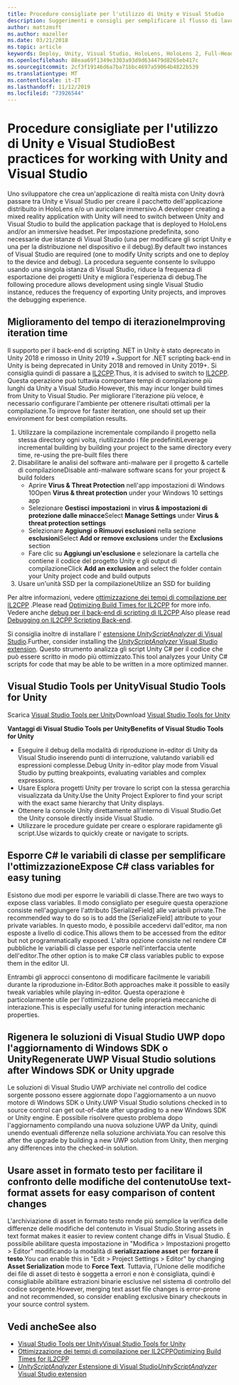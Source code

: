 ```yaml
---
title: Procedure consigliate per l'utilizzo di Unity e Visual Studio
description: Suggerimenti e consigli per semplificare il flusso di lavoro della creazione di un'applicazione di realtà mista con Unity e Visual Studio.
author: mattzmsft
ms.author: mazeller
ms.date: 03/21/2018
ms.topic: article
keywords: Deploy, Unity, Visual Studio, HoloLens, HoloLens 2, Full-Headset
ms.openlocfilehash: 88eaa69f1349e3303a93d9d634479d8265eb417c
ms.sourcegitcommit: 2cf3f19146d6a7ba71bbc4697a59064b4822b539
ms.translationtype: MT
ms.contentlocale: it-IT
ms.lasthandoff: 11/12/2019
ms.locfileid: "73926544"
---
```

# <a name="best-practices-for-working-with-unity-and-visual-studio"></a><span data-ttu-id="dc72c-104">Procedure consigliate per l'utilizzo di Unity e Visual Studio</span><span class="sxs-lookup"><span data-stu-id="dc72c-104">Best practices for working with Unity and Visual Studio</span></span>

<span data-ttu-id="dc72c-105">Uno sviluppatore che crea un'applicazione di realtà mista con Unity dovrà passare tra Unity e Visual Studio per creare il pacchetto dell'applicazione distribuito in HoloLens e/o un auricolare immersivo.</span><span class="sxs-lookup"><span data-stu-id="dc72c-105">A developer creating a mixed reality application with Unity will need to switch between Unity and Visual Studio to build the application package that is deployed to HoloLens and/or an immersive headset.</span></span> <span data-ttu-id="dc72c-106">Per impostazione predefinita, sono necessarie due istanze di Visual Studio (una per modificare gli script Unity e una per la distribuzione nel dispositivo e il debug).</span><span class="sxs-lookup"><span data-stu-id="dc72c-106">By default two instances of Visual Studio are required (one to modify Unity scripts and one to deploy to the device and debug).</span></span> <span data-ttu-id="dc72c-107">La procedura seguente consente lo sviluppo usando una singola istanza di Visual Studio, riduce la frequenza di esportazione dei progetti Unity e migliora l'esperienza di debug.</span><span class="sxs-lookup"><span data-stu-id="dc72c-107">The following procedure allows development using single Visual Studio instance, reduces the frequency of exporting Unity projects, and improves the debugging experience.</span></span>

## <a name="improving-iteration-time"></a><span data-ttu-id="dc72c-108">Miglioramento del tempo di iterazione</span><span class="sxs-lookup"><span data-stu-id="dc72c-108">Improving iteration time</span></span>

<span data-ttu-id="dc72c-109">Il supporto per il back-end di scripting .NET in Unity è stato deprecato in Unity 2018 e rimosso in Unity 2019 +.</span><span class="sxs-lookup"><span data-stu-id="dc72c-109">Support for .NET scripting back-end in Unity is being deprecated in Unity 2018 and removed in Unity 2019+.</span></span> <span data-ttu-id="dc72c-110">Si consiglia quindi di passare a [IL2CPP](https://docs.unity3d.com/Manual/IL2CPP.html).</span><span class="sxs-lookup"><span data-stu-id="dc72c-110">Thus, it is advised to switch to [IL2CPP](https://docs.unity3d.com/Manual/IL2CPP.html).</span></span> <span data-ttu-id="dc72c-111">Questa operazione può tuttavia comportare tempi di compilazione più lunghi da Unity a Visual Studio.</span><span class="sxs-lookup"><span data-stu-id="dc72c-111">However, this may incur longer build times from Unity to Visual Studio.</span></span> <span data-ttu-id="dc72c-112">Per migliorare l'iterazione più veloce, è necessario configurare l'ambiente per ottenere risultati ottimali per la compilazione.</span><span class="sxs-lookup"><span data-stu-id="dc72c-112">To improve for faster iteration, one should set up their environment for best compilation results.</span></span>

1) <span data-ttu-id="dc72c-113">Utilizzare la compilazione incrementale compilando il progetto nella stessa directory ogni volta, riutilizzando i file predefiniti</span><span class="sxs-lookup"><span data-stu-id="dc72c-113">Leverage incremental building by building your project to the same directory every time, re-using the pre-built files there</span></span>
2) <span data-ttu-id="dc72c-114">Disabilitare le analisi del software anti-malware per il progetto & cartelle di compilazione</span><span class="sxs-lookup"><span data-stu-id="dc72c-114">Disable anti-malware software scans for your project & build folders</span></span>
   - <span data-ttu-id="dc72c-115">Aprire **Virus & Threat Protection** nell'app impostazioni di Windows 10</span><span class="sxs-lookup"><span data-stu-id="dc72c-115">Open **Virus & threat protection** under your Windows 10 settings app</span></span>
   - <span data-ttu-id="dc72c-116">Selezionare **Gestisci impostazioni** in **virus & impostazioni di protezione dalle minacce**</span><span class="sxs-lookup"><span data-stu-id="dc72c-116">Select **Manage Settings** under **Virus & threat protection settings**</span></span>
   - <span data-ttu-id="dc72c-117">Selezionare **Aggiungi o Rimuovi esclusioni** nella sezione **esclusioni**</span><span class="sxs-lookup"><span data-stu-id="dc72c-117">Select **Add or remove exclusions** under the **Exclusions** section</span></span>
   - <span data-ttu-id="dc72c-118">Fare clic su **Aggiungi un'esclusione** e selezionare la cartella che contiene il codice del progetto Unity e gli output di compilazione</span><span class="sxs-lookup"><span data-stu-id="dc72c-118">Click **Add an exclusion** and select the folder contain your Unity project code and build outputs</span></span>
3) <span data-ttu-id="dc72c-119">Usare un'unità SSD per la compilazione</span><span class="sxs-lookup"><span data-stu-id="dc72c-119">Utilize an SSD for building</span></span>

<span data-ttu-id="dc72c-120">Per altre informazioni, vedere [ottimizzazione dei tempi di compilazione per IL2CPP](https://docs.unity3d.com/Manual/IL2CPP-OptimizingBuildTimes.html) .</span><span class="sxs-lookup"><span data-stu-id="dc72c-120">Please read [Optimizing Build Times for IL2CPP](https://docs.unity3d.com/Manual/IL2CPP-OptimizingBuildTimes.html) for more info.</span></span> <span data-ttu-id="dc72c-121">Vedere anche [debug per il back-end di scripting di IL2CPP](https://docs.unity3d.com/Manual/windowsstore-debugging-il2cpp.html).</span><span class="sxs-lookup"><span data-stu-id="dc72c-121">Also please read [Debugging on IL2CPP Scripting Back-end](https://docs.unity3d.com/Manual/windowsstore-debugging-il2cpp.html).</span></span>

<span data-ttu-id="dc72c-122">Si consiglia inoltre di installare l' [estensione *UnityScriptAnalyzer* di Visual Studio](https://github.com/Microsoft/MixedRealityCompanionKit/tree/master/UnityScriptAnalyzer).</span><span class="sxs-lookup"><span data-stu-id="dc72c-122">Further, consider installing the [*UnityScriptAnalyzer* Visual Studio extension](https://github.com/Microsoft/MixedRealityCompanionKit/tree/master/UnityScriptAnalyzer).</span></span> <span data-ttu-id="dc72c-123">Questo strumento analizza gli script Unity C# per il codice che può essere scritto in modo più ottimizzato.</span><span class="sxs-lookup"><span data-stu-id="dc72c-123">This tool analyzes your Unity C# scripts for code that may be able to be written in a more optimized manner.</span></span>

## <a name="visual-studio-tools-for-unity"></a><span data-ttu-id="dc72c-124">Visual Studio Tools per Unity</span><span class="sxs-lookup"><span data-stu-id="dc72c-124">Visual Studio Tools for Unity</span></span>

<span data-ttu-id="dc72c-125">Scarica [Visual Studio Tools per Unity](https://docs.microsoft.com/visualstudio/cross-platform/getting-started-with-visual-studio-tools-for-unity?view=vs-2019)</span><span class="sxs-lookup"><span data-stu-id="dc72c-125">Download [Visual Studio Tools for Unity](https://docs.microsoft.com/visualstudio/cross-platform/getting-started-with-visual-studio-tools-for-unity?view=vs-2019)</span></span>

<span data-ttu-id="dc72c-126">**Vantaggi di Visual Studio Tools per Unity**</span><span class="sxs-lookup"><span data-stu-id="dc72c-126">**Benefits of Visual Studio Tools for Unity**</span></span>
* <span data-ttu-id="dc72c-127">Eseguire il debug della modalità di riproduzione in-editor di Unity da Visual Studio inserendo punti di interruzione, valutando variabili ed espressioni complesse.</span><span class="sxs-lookup"><span data-stu-id="dc72c-127">Debug Unity in-editor play mode from Visual Studio by putting breakpoints, evaluating variables and complex expressions.</span></span>
* <span data-ttu-id="dc72c-128">Usare Esplora progetti Unity per trovare lo script con la stessa gerarchia visualizzata da Unity.</span><span class="sxs-lookup"><span data-stu-id="dc72c-128">Use the Unity Project Explorer to find your script with the exact same hierarchy that Unity displays.</span></span>
* <span data-ttu-id="dc72c-129">Ottenere la console Unity direttamente all'interno di Visual Studio.</span><span class="sxs-lookup"><span data-stu-id="dc72c-129">Get the Unity console directly inside Visual Studio.</span></span>
* <span data-ttu-id="dc72c-130">Utilizzare le procedure guidate per creare o esplorare rapidamente gli script.</span><span class="sxs-lookup"><span data-stu-id="dc72c-130">Use wizards to quickly create or navigate to scripts.</span></span>

## <a name="expose-c-class-variables-for-easy-tuning"></a><span data-ttu-id="dc72c-131">Esporre C# le variabili di classe per semplificare l'ottimizzazione</span><span class="sxs-lookup"><span data-stu-id="dc72c-131">Expose C# class variables for easy tuning</span></span>

<span data-ttu-id="dc72c-132">Esistono due modi per esporre le variabili di classe.</span><span class="sxs-lookup"><span data-stu-id="dc72c-132">There are two ways to expose class variables.</span></span> <span data-ttu-id="dc72c-133">Il modo consigliato per eseguire questa operazione consiste nell'aggiungere l'attributo [SerializeField] alle variabili private.</span><span class="sxs-lookup"><span data-stu-id="dc72c-133">The recommended way to do so is to add the [SerializeField] attribute to your private variables.</span></span> <span data-ttu-id="dc72c-134">In questo modo, è possibile accedervi dall'editor, ma non esposte a livello di codice.</span><span class="sxs-lookup"><span data-stu-id="dc72c-134">This allows them to be accessed from the editor but not programmatically exposed.</span></span>  <span data-ttu-id="dc72c-135">L'altra opzione consiste nel rendere C# pubbliche le variabili di classe per esporle nell'interfaccia utente dell'editor.</span><span class="sxs-lookup"><span data-stu-id="dc72c-135">The other option is to make C# class variables public to expose them in the editor UI.</span></span> 

<span data-ttu-id="dc72c-136">Entrambi gli approcci consentono di modificare facilmente le variabili durante la riproduzione in-Editor.</span><span class="sxs-lookup"><span data-stu-id="dc72c-136">Both approaches make it possible to easily tweak variables while playing in-editor.</span></span> <span data-ttu-id="dc72c-137">Questa operazione è particolarmente utile per l'ottimizzazione delle proprietà meccaniche di interazione.</span><span class="sxs-lookup"><span data-stu-id="dc72c-137">This is especially useful for tuning interaction mechanic properties.</span></span>

## <a name="regenerate-uwp-visual-studio-solutions-after-windows-sdk-or-unity-upgrade"></a><span data-ttu-id="dc72c-138">Rigenera le soluzioni di Visual Studio UWP dopo l'aggiornamento di Windows SDK o Unity</span><span class="sxs-lookup"><span data-stu-id="dc72c-138">Regenerate UWP Visual Studio solutions after Windows SDK or Unity upgrade</span></span>

<span data-ttu-id="dc72c-139">Le soluzioni di Visual Studio UWP archiviate nel controllo del codice sorgente possono essere aggiornate dopo l'aggiornamento a un nuovo motore di Windows SDK o Unity.</span><span class="sxs-lookup"><span data-stu-id="dc72c-139">UWP Visual Studio solutions checked in to source control can get out-of-date after upgrading to a new Windows SDK or Unity engine.</span></span> <span data-ttu-id="dc72c-140">È possibile risolvere questo problema dopo l'aggiornamento compilando una nuova soluzione UWP da Unity, quindi unendo eventuali differenze nella soluzione archiviata.</span><span class="sxs-lookup"><span data-stu-id="dc72c-140">You can resolve this after the upgrade by building a new UWP solution from Unity, then merging any differences into the checked-in solution.</span></span>

## <a name="use-text-format-assets-for-easy-comparison-of-content-changes"></a><span data-ttu-id="dc72c-141">Usare asset in formato testo per facilitare il confronto delle modifiche del contenuto</span><span class="sxs-lookup"><span data-stu-id="dc72c-141">Use text-format assets for easy comparison of content changes</span></span>

<span data-ttu-id="dc72c-142">L'archiviazione di asset in formato testo rende più semplice la verifica delle differenze delle modifiche del contenuto in Visual Studio.</span><span class="sxs-lookup"><span data-stu-id="dc72c-142">Storing assets in text format makes it easier to review content change diffs in Visual Studio.</span></span> <span data-ttu-id="dc72c-143">È possibile abilitare questa impostazione in "Modifica > Impostazioni progetto > Editor" modificando la modalità di **serializzazione asset** per **forzare il testo**.</span><span class="sxs-lookup"><span data-stu-id="dc72c-143">You can enable this in "Edit > Project Settings > Editor" by changing **Asset Serialization** mode to **Force Text**.</span></span> <span data-ttu-id="dc72c-144">Tuttavia, l'Unione delle modifiche dei file di asset di testo è soggetta a errori e non è consigliata, quindi è consigliabile abilitare estrazioni binarie esclusive nel sistema di controllo del codice sorgente.</span><span class="sxs-lookup"><span data-stu-id="dc72c-144">However, merging text asset file changes is error-prone and not recommended, so consider enabling exclusive binary checkouts in your source control system.</span></span>

## <a name="see-also"></a><span data-ttu-id="dc72c-145">Vedi anche</span><span class="sxs-lookup"><span data-stu-id="dc72c-145">See also</span></span>
- [<span data-ttu-id="dc72c-146">Visual Studio Tools per Unity</span><span class="sxs-lookup"><span data-stu-id="dc72c-146">Visual Studio Tools for Unity</span></span>](https://visualstudiogallery.msdn.microsoft.com/8d26236e-4a64-4d64-8486-7df95156aba9)
- [<span data-ttu-id="dc72c-147">Ottimizzazione dei tempi di compilazione per IL2CPP</span><span class="sxs-lookup"><span data-stu-id="dc72c-147">Optimizing Build Times for IL2CPP</span></span>](https://docs.unity3d.com/Manual/IL2CPP-OptimizingBuildTimes.html)
- [<span data-ttu-id="dc72c-148">*UnityScriptAnalyzer* Estensione di Visual Studio</span><span class="sxs-lookup"><span data-stu-id="dc72c-148">*UnityScriptAnalyzer* Visual Studio extension</span></span>](https://github.com/Microsoft/MixedRealityCompanionKit/tree/master/UnityScriptAnalyzer)